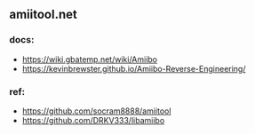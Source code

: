 ## amiitool.net

### docs:
- https://wiki.gbatemp.net/wiki/Amiibo
- https://kevinbrewster.github.io/Amiibo-Reverse-Engineering/

### ref:
- https://github.com/socram8888/amiitool
- https://github.com/DRKV333/libamiibo
